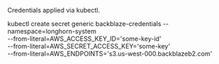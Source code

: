 Credentials applied via kubectl.

kubectl create secret generic backblaze-credentials --namespace=longhorn-system \
    --from-literal=AWS_ACCESS_KEY_ID='some-key-id' \
    --from-literal=AWS_SECRET_ACCESS_KEY='some-key' \
    --from-literal=AWS_ENDPOINTS='s3.us-west-000.backblazeb2.com' 